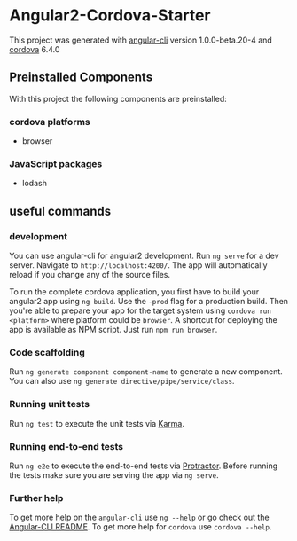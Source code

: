 # Angular2-Cordova-Starter
This project was generated with
[angular-cli](https://github.com/angular/angular-cli) version 1.0.0-beta.20-4
and
[cordova](https://git-wip-us.apache.org/repos/asf) 6.4.0

## Preinstalled Components
With this project the following components are preinstalled:
### cordova platforms
- browser

### JavaScript packages
- lodash

## useful commands
### development
You can use angular-cli for angular2 development.
Run `ng serve` for a dev server. Navigate to `http://localhost:4200/`. The app will automatically reload if you change any of the source files.

To run the complete cordova application, you first have to build your angular2 app using `ng build`. Use the `-prod` flag for a production build.
Then you're able to prepare your app for the target system using `cordova run <platform>` where platform could be `browser`.
A shortcut for deploying the app is available as NPM script.
Just run `npm run browser`.

### Code scaffolding
Run `ng generate component component-name` to generate a new component. You can also use `ng generate directive/pipe/service/class`.

### Running unit tests
Run `ng test` to execute the unit tests via [Karma](https://karma-runner.github.io).

### Running end-to-end tests
Run `ng e2e` to execute the end-to-end tests via [Protractor](http://www.protractortest.org/).
Before running the tests make sure you are serving the app via `ng serve`.

### Further help
To get more help on the `angular-cli` use `ng --help` or go check out the [Angular-CLI README](https://github.com/angular/angular-cli/blob/master/README.md).
To get more help for `cordova` use `cordova --help`.
